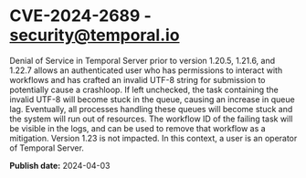# CVE-2024-2689 - security@temporal.io

Denial of Service in Temporal Server prior to version 1.20.5, 1.21.6, and 1.22.7 allows an authenticated user who has permissions to interact with workflows and has crafted an invalid UTF-8 string for submission to potentially cause a crashloop. If left unchecked, the task containing the invalid UTF-8 will become stuck in the queue, causing an increase in queue lag. Eventually, all processes handling these queues will become stuck and the system will run out of resources. The workflow ID of the failing task will be visible in the logs, and can be used to remove that workflow as a mitigation. Version 1.23 is not impacted. In this context, a user is an operator of Temporal Server.


**Publish date:** 2024-04-03
